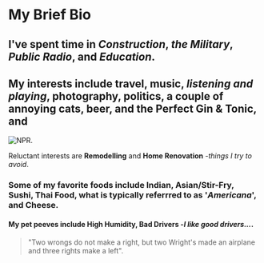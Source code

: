 # **My Brief Bio**

## I've spent time in _Construction_, _the Military_, _Public Radio_, and _Education_.

## My interests include **travel**, **music**, _listening and playing_, **photography**, **politics**, a couple of annoying cats, **beer**, and the **Perfect Gin & Tonic**, and 
![NPR](https://external-content.duckduckgo.com/iu/?u=https%3A%2F%2Ftse4.mm.bing.net%2Fth%3Fid%3DOIP.slGVV7WCoJktr0lCQZ3sqwHaCb%26pid%3DApi&f=1&ipt=1175c4aa3fae292b5a081df4a9d891660bdcbcd045c1a301b4a2687d7f0cb0fd&ipo=images).


Reluctant interests are **Remodelling** and **Home Renovation** -_things I try to avoid_.

### Some of my favorite foods include **Indian**, **Asian/Stir-Fry**, **Sushi**, **Thai Food**, what is typically referrred to as '_Americana_', and **Cheese**.

#### My pet peeves include **High Humidity**, **Bad Drivers** -_I like good drivers..._.

>"Two wrongs do not make a right, but two Wright's made an airplane and three rights make a left". 